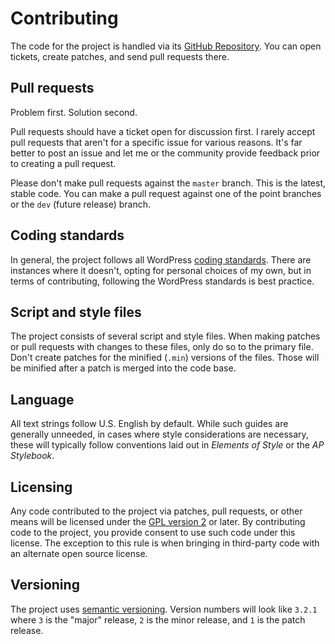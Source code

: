 # Contributing

The code for the project is handled via its [GitHub Repository](https://github.com/justintadlock/butterbean).  You can open tickets, create patches, and send pull requests there.

## Pull requests

Problem first.  Solution second.

Pull requests should have a ticket open for discussion first.  I rarely accept pull requests that aren't for a specific issue for various reasons.  It's far better to post an issue and let me or the community provide feedback prior to creating a pull request.

Please don't make pull requests against the `master` branch.  This is the latest, stable code.  You can make a pull request against one of the point branches or the `dev` (future release) branch.

## Coding standards

In general, the project follows all WordPress [coding standards](https://make.wordpress.org/core/handbook/best-practices/coding-standards).  There are instances where it doesn't, opting for personal choices of my own, but in terms of contributing, following the WordPress standards is best practice.

## Script and style files

The project consists of several script and style files.  When making patches or pull requests with changes to these files, only do so to the primary file.  Don't create patches for the minified (`.min`) versions of the files.  Those will be minified after a patch is merged into the code base.

## Language

All text strings follow U.S. English by default.  While such guides are generally unneeded, in cases where style considerations are necessary, these will typically follow conventions laid out in *Elements of Style* or the *AP Stylebook*.

## Licensing

Any code contributed to the project via patches, pull requests, or other means will be licensed under the [GPL version 2](http://www.gnu.org/licenses/old-licenses/gpl-2.0.html) or later.  By contributing code to the project, you provide consent to use such code under this license.  The exception to this rule is when bringing in third-party code with an alternate open source license.

## Versioning

The project uses [semantic versioning](http://semver.org).  Version numbers will look like `3.2.1` where `3` is the "major" release, `2` is the minor release, and `1` is the patch release.
